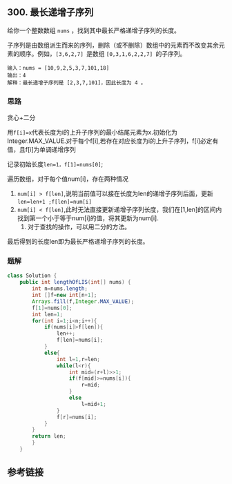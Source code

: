 ## 300. 最长递增子序列
 给你一个整数数组 `nums` ，找到其中最长严格递增子序列的长度。

子序列是由数组派生而来的序列，删除（或不删除）数组中的元素而不改变其余元素的顺序。例如，`[3,6,2,7] `是数组 `[0,3,1,6,2,2,7] `的子序列。

```
输入：nums = [10,9,2,5,3,7,101,18]
输出：4
解释：最长递增子序列是 [2,3,7,101]，因此长度为 4 。
```

### 思路
贪心+二分

用`f[i]=x`代表长度为i的上升子序列的最小结尾元素为x.初始化为Integer.MAX_VALUE.对于每个f[i],若存在对应长度为i的上升子序列，f[i]必定有值，且f[i]为单调递增序列

记录初始长度`len=1，f[1]=nums[0]`;

遍历数组，对于每个值num[i]，存在两种情况

1. `num[i] > f[len]`,说明当前值可以接在长度为len的递增子序列后面，更新`len=len+1 ;f[len]=num[i]`
2. `num[i] < f[len]`,此时无法直接更新递增子序列长度，我们在[1,len]的区间内找到第一个小于等于num[i]的值，将其更新为num[i].
   1. 对于查找的操作，可以用二分的方法。

最后得到的长度len即为最长严格递增子序列的长度。
### 题解
```java
class Solution {
    public int lengthOfLIS(int[] nums) {
        int n=nums.length;
        int []f=new int[n+1];
        Arrays.fill(f,Integer.MAX_VALUE);
        f[1]=nums[0];
        int len=1;
        for(int i=1;i<n;i++){
            if(nums[i]>f[len]){
                len++;
                f[len]=nums[i];
            }
            else{
                int l=1,r=len;
                while(l<r){
                    int mid=(r+l)>>1;
                    if(f[mid]>=nums[i]){
                        r=mid;
                    }
                    else
                        l=mid+1;
                }
                f[r]=nums[i];
            }
        }
        return len;
        }
    }

```
## 参考链接
